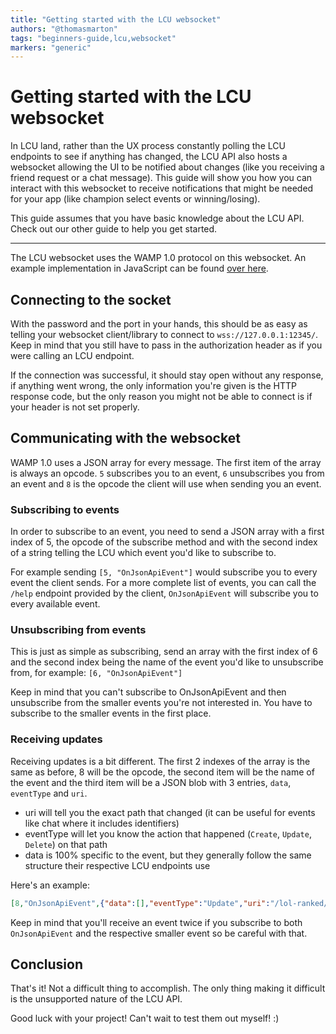 ```yaml
---
title: "Getting started with the LCU websocket"
authors: "@thomasmarton"
tags: "beginners-guide,lcu,websocket"
markers: "generic"
---
```

# Getting started with the LCU websocket

In LCU land, rather than the UX process constantly polling the LCU endpoints to see if anything has changed, the LCU API also hosts a websocket allowing the UI to be notified about changes (like you receiving a friend request or a chat message). This guide will show you how you can interact with this websocket to receive notifications that might be needed for your app (like champion select events or winning/losing).

This guide assumes that you have basic knowledge about the LCU API. Check out our other guide to help you get started.

---

The LCU websocket uses the WAMP 1.0 protocol on this websocket. An example implementation in JavaScript can be found [over here](https://gist.github.com/Pupix/eb662b1b784bb704a1390643738a8c15).

## Connecting to the socket

With the password and the port in your hands, this should be as easy as telling your websocket client/library to connect to `wss://127.0.0.1:12345/`. Keep in mind that you still have to pass in the authorization header as if you were calling an LCU endpoint.

If the connection was successful, it should stay open without any response, if anything went wrong, the only information you're given is the HTTP response code, but the only reason you might not be able to connect is if your header is not set properly.

## Communicating with the websocket

WAMP 1.0 uses a JSON array for every message. The first item of the array is always an opcode. `5` subscribes you to an event, `6` unsubscribes you from an event and `8` is the opcode the client will use when sending you an event.

### Subscribing to events

In order to subscribe to an event, you need to send a JSON array with a first index of 5, the opcode of the subscribe method and with the second index of a string telling the LCU which event you'd like to subscribe to.

For example sending `[5, "OnJsonApiEvent"]` would subscribe you to every event the client sends.
For a more complete list of events, you can call the `/help` endpoint provided by the client, `OnJsonApiEvent` will subscribe you to every available event.

### Unsubscribing from events

This is just as simple as subscribing, send an array with the first index of 6 and the second index being the name of the event you'd like to unsubscribe from, for example: `[6, "OnJsonApiEvent"]`

Keep in mind that you can't subscribe to OnJsonApiEvent and then unsubscribe from the smaller events you're not interested in. You have to subscribe to the smaller events in the first place.

### Receiving updates

Receiving updates is a bit different. The first 2 indexes of the array is the same as before, 8 will be the opcode, the second item will be the name of the event and the third item will be a JSON blob with 3 entries, `data`, `eventType` and `uri`. 

- uri will tell you the exact path that changed (it can be useful for events like chat where it includes identifiers)
- eventType will let you know the action that happened (`Create`, `Update`, `Delete`) on that path
- data is 100% specific to the event, but they generally follow the same structure their respective LCU endpoints use

Here's an example:

```json
[8,"OnJsonApiEvent",{"data":[],"eventType":"Update","uri":"/lol-ranked/v1/notifications"}]
```

Keep in mind that you'll receive an event twice if you subscribe to both `OnJsonApiEvent` and the respective smaller event so be careful with that.

## Conclusion

That's it! Not a difficult thing to accomplish. The only thing making it difficult is the unsupported nature of the LCU API. 

Good luck with your project! Can't wait to test them out myself! :)